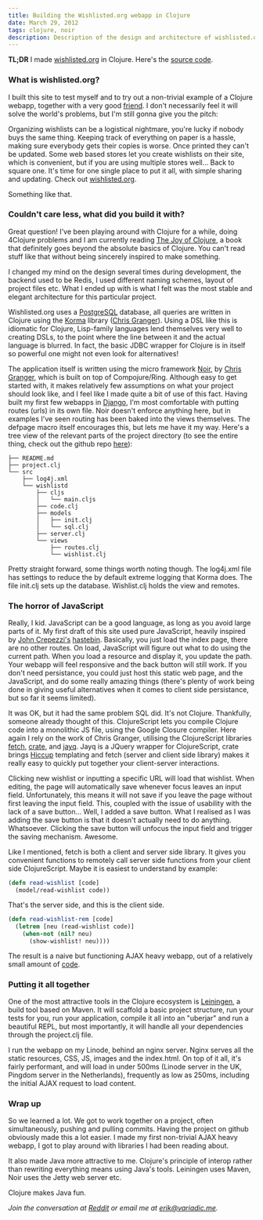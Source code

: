 ```yaml
---
title: Building the Wishlisted.org webapp in Clojure
date: March 29, 2012
tags: clojure, noir
description: Description of the design and architecture of wishlisted.org
---
```


__TL;DR__ I made [wishlisted.org][wishlisted] in Clojure. Here's the [source code][github].

### What is wishlisted.org?

I built this site to test myself and to try out a non-trivial example of a Clojure webapp, together with a very good [friend][stinaq]. I don't necessarily feel it will solve the world's problems, but I'm still gonna give you the pitch:

Organizing wishlists can be a logistical nightmare, you're lucky if nobody buys the same thing. Keeping track of everything on paper is a hassle, making sure everybody gets their copies is worse. Once printed they can't be updated. Some web based stores let you create wishlists on their site, which is convenient, but if you are using multiple stores well… Back to square one. It's time for one single place to put it all, with simple sharing and updating. Check out [wishlisted.org][wishlisted].

Something like that.

### Couldn't care less, what did you build it with?

Great question! I've been playing around with Clojure for a while, doing 4Clojure problems and I am currently reading [The Joy of Clojure][tjoc], a book that definitely goes beyond the absolute basics of Clojure. You can't read stuff like that without being sincerely inspired to make something.

I changed my mind on the design several times during development, the backend used to be Redis, I used different naming schemes, layout of project files etc. What I ended up with is what I felt was the most stable and elegant architecture for this particular project.

Wishlisted.org uses a [PostgreSQL][pgsql] database, all queries are written in Clojure using the [Korma][korma] library ([Chris Granger][ibdknox]). Using a DSL like this is idiomatic for Clojure, Lisp-family languages lend themselves very well to creating DSLs, to the point where the line between it and the actual language is blurred. In fact, the basic JDBC wrapper for Clojure is in itself so powerful one might not even look for alternatives!

The application itself is written using the micro framework [Noir][noir], by [Chris Granger][ibdknox], which is built on top of Compojure/Ring. Although easy to get started with, it makes relatively few assumptions on what your project should look like, and I feel like I made quite a bit of use of this fact. Having built my first few webapps in [Django][django], I'm most comfortable with putting routes (urls) in its own file. Noir doesn't enforce anything here, but in examples I've seen routing has been baked into the views themselves. The defpage macro itself encourages this, but lets me have it my way. Here's a tree view of the relevant parts of the project directory (to see the entire thing, check out the github repo [here][github]):

	├── README.md
	├── project.clj
	└── src
	    ├── log4j.xml
	    └── wishlistd
	        ├── cljs
	        │   └── main.cljs
	        ├── code.clj
	        ├── models
	        │   ├── init.clj
	        │   └── sql.clj
	        ├── server.clj
	        └── views
	            ├── routes.clj
	            └── wishlist.clj

Pretty straight forward, some things worth noting though. The log4j.xml file has settings to reduce the by default extreme logging that Korma does. The file init.clj sets up the database. Wishlist.clj holds the view and remotes.

### The horror of JavaScript

Really, I kid. JavaScript can be a good language, as long as you avoid large parts of it. My first draft of this site used pure JavaScript, heavily inspired by [John Crepezzi's][johncrepezzi] [hastebin][hastebin]. Basically, you just load the index page, there are no other routes. On load, JavaScript will figure out what to do using the current path. When you load a resource and display it, you update the path. Your webapp will feel responsive and the back button will still work. If you don't need persistance, you could just host this static web page, and the JavaScript, and do some really amazing things (there's plenty of work being done in giving useful alternatives when it comes to client side persistance, but so far it seems limited).

It was OK, but it had the same problem SQL did. It's not Clojure. Thankfully, someone already thought of this. ClojureScript lets you compile Clojure code into a monolithic JS file, using the Google Closure compiler. Here again I rely on the work of Chris Granger, utilising the ClojureScript libraries [fetch][fetch], [crate][crate], and [jayq][jayq]. Jayq is a JQuery wrapper for ClojureScript, crate brings [Hiccup][hiccup] templating and fetch (server and client side library) makes it really easy to quickly put together your client-server interactions.

Clicking new wishlist or inputting a specific URL will load that wishlist. When editing, the page will automatically save whenever focus leaves an input field. Unfortunately, this means it will not save if you leave the page without first leaving the input field. This, coupled with the issue of usability with the lack of a save button… Well, I added a save button. What I realised as I was adding the save button is that it doesn't actually need to do anything. Whatsoever. Clicking the save button will unfocus the input field and trigger the saving mechanism. Awesome.

Like I mentioned, fetch is both a client and server side library. It gives you convenient functions to remotely call server side functions from your client side ClojureScript. Maybe it is easiest to understand by example:

<pre class="sourceCode clojure"><code class="sourceCode clojure">(<span class="kw">defn</span><span class="fu"> read-wishlist </span>[code]
  (model/read-wishlist code))</code></pre>

That's the server side, and this is the client side.

<pre class="sourceCode clojure"><code class="sourceCode clojure">(<span class="kw">defn</span><span class="fu"> read-wishlist-rem </span>[code]
  (<span class="kw">letrem</span> [neu (read-wishlist code)]
    (<span class="kw">when-not</span> (<span class="kw">nil?</span> neu) 
      (show-wishlist! neu))))</code></pre>

The result is a naive but functioning AJAX heavy webapp, out of a relatively small amount of [code][cljs].

### Putting it all together

One of the most attractive tools in the Clojure ecosystem is [Leiningen][lein], a build tool based on Maven. It will scaffold a basic project structure, run your tests for you, run your application, compile it all into an "uberjar" and run a beautiful REPL, but most importantly, it will handle all your dependencies through the project.clj file.

I run the webapp on my Linode, behind an nginx server. Nginx serves all the static resources, CSS, JS, images and the index.html. On top of it all, it's fairly performant, and will load in under 500ms (Linode server in the UK, Pingdom server in the Netherlands), frequently as low as 250ms, including the initial AJAX request to load content.

### Wrap up

So we learned a lot. We got to work together on a project, often simultaneously, pushing and pulling commits. Having the project on github obviously made this a lot easier. I made my first non-trivial AJAX heavy webapp, I got to play around with libraries I had been reading about.

It also made Java more attractive to me. Clojure's principle of interop rather than rewriting everything means using Java's tools. Leiningen uses Maven, Noir uses the Jetty web server etc. 

Clojure makes Java fun.

_Join the conversation at [Reddit][reddit] or email me at <erik@variadic.me>._

[reddit]: http://www.reddit.com/r/Clojure/comments/rj0tb/building_the_wishlistedorg_webapp_in_clojure/
[ibdknox]: http://www.chris-granger.com/
[4clojure]: http://www.4clojure.com/
[hiccup]: https://github.com/weavejester/hiccup
[lein]: https://github.com/technomancy/leiningen
[cljs]: https://github.com/eakron/wishlistd/blob/develop/src/wishlistd/cljs/main.cljs
[jayq]: https://github.com/ibdknox/jayq
[crate]: https://github.com/ibdknox/crate
[fetch]: https://github.com/ibdknox/fetch
[hastebin]: http://hastebin.com/
[johncrepezzi]: http://www.seejohncode.com/
[github]: https://github.com/eakron/wishlistd
[django]: https://www.djangoproject.com/
[noir]: http://webnoir.org/
[korma]: http://sqlkorma.com/
[pgsql]: http://www.postgresql.org/
[stinaq]: http://stinaq.se/
[tjoc]: http://fogus.me/
[wishlisted]: http://wishlisted.org/
